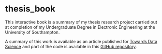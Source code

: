 # thesis_book

This interactive book is a summary of my thesis research project carried out at completion of my Undergraduate Degree in Electronic Engineering at the University of Southampton. 

A summary of this work is available as an article published for [Towards Data Science](https://towardsdatascience.com/disability-diagnostic-using-eeg-time-series-analysis-8035300837ac) and part of the code is available in this [GitHub repository](https://github.com/pierpaolo28/Alleviate-Children-s-Health-Issues-through-Games-and-Machine-Learning).
